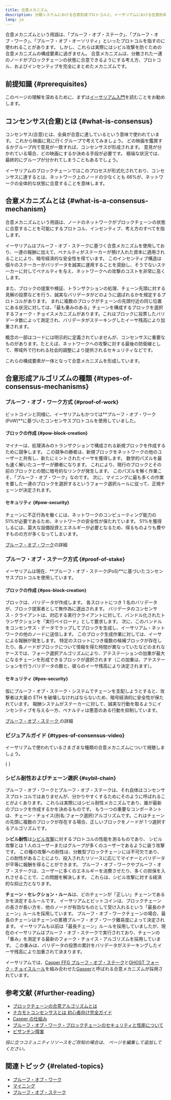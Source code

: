 ```yaml
---
title: 合意メカニズム
description: 分散システムにおける合意形成プロトコルと、イーサリアムにおける合意形成プロトコルの役割についての解説
lang: ja
---
```


合意メカニズムという用語は、「プルーフ・オブ・ステーク」、「プルーフ・オブ・ワーク」、「プルーフ・オブ・オーソリティ」といったプロトコルを指すのに使われることがあります。 しかし、これらは実際にはシビル攻撃を防ぐための合意メカニズムの構成要素に過ぎません。 合意メカニズムは、分散された一連のノードがブロックチェーンの状態に合意できるようにする考え方、プロトコル、およびインセンティブを完全にまとめたメカニズムです。

## 前提知識 {#prerequisites}

このページの理解を深めるために、まずは[イーサリアム入門](/developers/docs/intro-to-ethereum/)を読むことをお勧めします。

## コンセンサス(合意)とは {#what-is-consensus}

コンセンサス(合意)とは、全員が合意に達しているという意味で使われています。 これから映画に見に行くグループで考えてみましょう。 どの映画を鑑賞するかグループ内で意見が一致すれば、コンセンサスが形成されます。 意見が分かれている場合、どの映画にするか決める手段が必要です。 極端な状況では、最終的にグループが分かれてしまうこともあるでしょう。

イーサリアムのブロックチェーンではこのプロセスが形式化されており、コンセンサスに達するとは、ネットワーク上のノードの少なくとも 66%が、ネットワークの全体的な状態に合意することを意味します。

## 合意メカニズムとは {#what-is-a-consensus-mechanism}

合意メカニズムという用語は、ノードのネットワークがブロックチェーンの状態に合意することを可能にするプロトコル、インセンティブ、考え方のすべてを指します。

イーサリアムはプルーフ・オブ・ステークに基づく合意メカニズムを使用しており、一連の報酬に加えて、ペナルティがステーカーが預け入れた資本に適用されることにより、暗号経済的な安全性を得ています。 このインセンティブ構造は個々のステーカーがバリデータを誠実に運用することを奨励し、そうでないステーカーに対してペナルティを与え、ネットワークへの攻撃のコストを非常に高くします。

また、ブロックの提案や検証、トランザクションの処理、チェーン先頭に対する見解の投票などを行う、誠実なバリデータがどのように選ばれるかを規定するプロトコルがあります。 まれに複数のブロックがチェーンの先頭付近の同じ位置にある状況に対しては、「最も重みのある」チェーンを構成するブロックを選択するフォーク・チョイスメカニズムがあります。これはブロックに投票したバリデータ数によって測定され、バリデータがステーキングしたイーサ残高により加重されます。

概念の一部はコードには明示的に定義されていませんが、コンセンサスに重要なものがあります。たとえば、ネットワークへの攻撃に対する最後の防衛線として、帯域外で行われる社会的調整により提供されるセキュリティなどです。

これらの構成要素が一体となって合意メカニズムを形成しています。

## 合意形成アルゴリズムの種類 {#types-of-consensus-mechanisms}

### プルーフ・オブ・ワーク方式 {#proof-of-work}

ビットコインと同様に、イーサリアムもかつては**プルーフ・オブ・ワーク(PoW)**に基づいたコンセンサスプロトコルを使用していました。

#### ブロックの作成 {#pow-block-creation}

マイナーは、処理済みのトランザクションで構成される新規ブロックを作成するために競争します。 この競争の勝者は、新規ブロックをネットワークの他のユーザーと共有し、新たにミントされたイーサを獲得します。 数学的パズルを最も速く解いたユーザーが勝者になります。 これにより、現行のブロックとその前のブロックとの間に暗号的なリンクが発生します。 このパズルを解く作業こそ、「プルーフ・オブ・ワーク」なのです。 次に、マイニングに最も多くの作業を要した一連のブロックを選択するというフォーク選択ルールに従って、正規チェーンが決定されます。

#### セキュリティ {#pow-security}

チェーンに不正行為を働くには、ネットワークのコンピューティング能力の 51%が必要であるため、ネットワークの安全性が保たれています。 51%を獲得しるには、莫大な設備投資とエネルギーが必要となるため、得るものよりも費やすものの方が多くなってしまいます。

[プルーフ・オブ・ワーク](/developers/docs/consensus-mechanisms/pow/)の詳細

### プルーフ・オブ・ステーク方式 {#proof-of-stake}

イーサリアムは現在、**プルーフ・オブ・ステーク(PoS)**に基づいたコンセンサスプロトコルを使用しています。

#### ブロックの作成 {#pos-block-creation}

ブロックは、バリデータが作成します。 各スロットにつき 1 名のバリデータが、ブロック提案者として無作為に選出されます。 バリデータのコンセンサス・クライアントは、対応する実行クライアントに対して、バンドル化されたトランザクションを「実行ペイロード」として要求します。 次に、このバンドルをコンセンサス・データでラップしてブロックを生成し、イーサリアム・ネットワークの他のノードに送信します。 このブロック生成作業に対しては、イーサによる報酬が発生します。 特定のスロットにつき複数の候補ブロックが存在したり、各ノードがブロックについて情報を得た時間が異なっていたなどのまれなケースでは、フォーク選択アルゴリズムにより、アテステーションの加重が最大になるチェーンを形成できるブロックが選択されます（この加重は、アテステーションを行うバリデータの数と、彼らのイーサ残高により決定されます）。

#### セキュリティ {#pos-security}

仮にプルーフ・オブ・ステーク・システムでチェーンを支配しようとすると、攻撃者は大量の ETH を破壊しなければならないため、暗号経済的に安全性が保たれています。 報酬システムがステーカーに対して、誠実な行動を取るようにインセンティブを与える一方、ペナルティは悪意のある行動を抑制しています。

[プルーフ・オブ・ステーク ](/developers/docs/consensus-mechanisms/pos/)の詳細

### ビジュアルガイド {#types-of-consensus-video}

イーサリアムで使われているさまざまな種類の合意メカニズムについて視聴しましょう。

{
<YouTube id="ojxfbN78WFQ" />
}

### シビル耐性およびチェーン選択 {#sybil-chain}

プルーフ・オブ・ワークとプルーフ・オブ・ステークは、それ自体はコンセンサスプロトコルではありませんが、分かりやすくするためにそのように呼ばれることがよくあります。 これらは実際にはシビル耐性メカニズムであり、誰が最新のブロックを作成するかを決めるものです。 もう一つの重要なコンポーネントは、チェーン・チョイス(別名:フォーク選択)アルゴリズムです。これはチェーンの先頭に複数のブロックが存在する場合、正しいブロックをノードが 1 つ選択するアルゴリズムです。

**シビル耐性**は[シビル攻撃](https://wikipedia.org/wiki/Sybil_attack)に対するプロトコルの性能を測るものであり、 シビル攻撃とは 1 人のユーザーまたはグループが多くのユーザーであるように装う攻撃です。 この種の攻撃への耐性は、分散型ブロックチェーンには不可欠であり、この耐性があることにより、投入されたリソースに応じてマイナーとバリデータが平等に報酬を得ることができます。 プルーフ・オブ・ワークやプルーフ・オブ・ステークは、ユーザーに多くのエネルギーを消費させたり、多くの担保を入れさせることで、この問題を解決します。 これらは、シビル攻撃に対する経済的な抑止力となります。

**チェーン・セレクション・ルール**は、どのチェーンが「正しい」チェーンであるかを決定するルールです。 イーサリアムとビットコインは、ブロックチェーンの長さが長い方を、他のノードが有効なものとして受け入れるという「最長のチェーン」ルールを採用しています。 プルーフ・オブ・ワークチェーンの場合、最長のチェーンはチェーンの累積プルーフ・オブ・ワーク難易度によって決定されます。 イーサリアムも以前は「最長チェーン」ルールを採用していましたが、現在のイーサリアムはプルーフ・オブ・ステークで実行されており、チェーンの「重み」を測定する最新のフォーク・チョイス・アルゴリズムを採用しています。 この重みは、バリデータの投票の累計をバリデータがステーキングしたイーサ残高により加重されて決まります。

イーサリアムでは、[Casper FFG プルーフ・オブ・ステーク](https://arxiv.org/abs/1710.09437)と[GHOST フォーク・チョイスルール](https://arxiv.org/abs/2003.03052)を組み合わせた[Gasper](/developers/docs/consensus-mechanisms/pos/gasper/)と呼ばれる合意メカニズムが採用されています。

## 参考文献 {#further-reading}

- [ブロックチェーンの合意アルゴリズムとは](https://academy.binance.com/en/articles/what-is-a-blockchain-consensus-algorithm)
- [ナカモトコンセンサスとは 初心者向け完全ガイド](https://blockonomi.com/nakamoto-consensus/)
- [Casper の仕組み](https://medium.com/unitychain/intro-to-casper-ffg-9ed944d98b2d)
- [プルーフ・オブ・ワーク・ブロックチェーンのセキュリティと性能について](https://eprint.iacr.org/2016/555.pdf)
- [ビザンチン障害](https://en.wikipedia.org/wiki/Byzantine_fault)

_役に立つコミュニティリソースをご存知の場合は、 ページを編集して追加してください。_

## 関連トピック {#related-topics}

- [プルーフ・オブ・ワーク](/developers/docs/consensus-mechanisms/pow/)
- [マイニング](/developers/docs/consensus-mechanisms/pow/mining/)
- [プルーフ・オブ・ステーク](/developers/docs/consensus-mechanisms/pos/)
